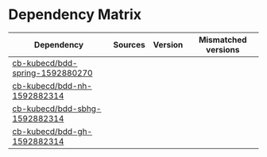 # Dependency Matrix

Dependency | Sources | Version | Mismatched versions
---------- | ------- | ------- | -------------------
[cb-kubecd/bdd-spring-1592880270](https://github.com/cb-kubecd/bdd-spring-1592880270.git) |  | []() | 
[cb-kubecd/bdd-nh-1592882314](https://github.com/cb-kubecd/bdd-nh-1592882314.git) |  | []() | 
[cb-kubecd/bdd-sbhg-1592882314](https://github.com/cb-kubecd/bdd-sbhg-1592882314.git) |  | []() | 
[cb-kubecd/bdd-gh-1592882314](https://github.com/cb-kubecd/bdd-gh-1592882314.git) |  | []() | 
